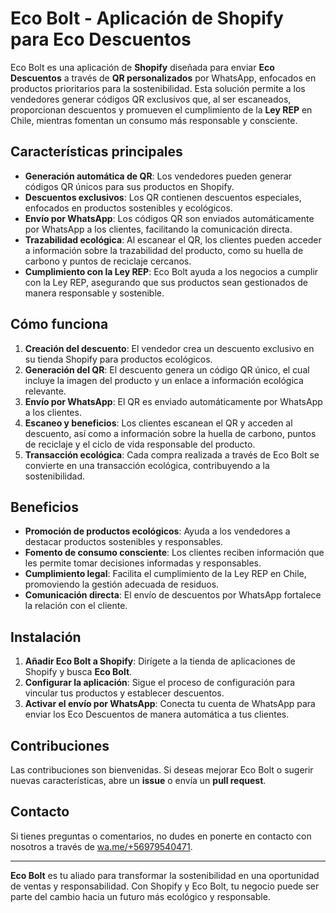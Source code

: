 # Eco Bolt - Aplicación de Shopify para Eco Descuentos

Eco Bolt es una aplicación de **Shopify** diseñada para enviar **Eco Descuentos** a través de **QR personalizados** por WhatsApp, enfocados en productos prioritarios para la sostenibilidad. Esta solución permite a los vendedores generar códigos QR exclusivos que, al ser escaneados, proporcionan descuentos y promueven el cumplimiento de la **Ley REP** en Chile, mientras fomentan un consumo más responsable y consciente.

## Características principales

- **Generación automática de QR**: Los vendedores pueden generar códigos QR únicos para sus productos en Shopify.
- **Descuentos exclusivos**: Los QR contienen descuentos especiales, enfocados en productos sostenibles y ecológicos.
- **Envío por WhatsApp**: Los códigos QR son enviados automáticamente por WhatsApp a los clientes, facilitando la comunicación directa.
- **Trazabilidad ecológica**: Al escanear el QR, los clientes pueden acceder a información sobre la trazabilidad del producto, como su huella de carbono y puntos de reciclaje cercanos.
- **Cumplimiento con la Ley REP**: Eco Bolt ayuda a los negocios a cumplir con la Ley REP, asegurando que sus productos sean gestionados de manera responsable y sostenible.

## Cómo funciona

1. **Creación del descuento**: El vendedor crea un descuento exclusivo en su tienda Shopify para productos ecológicos.
2. **Generación del QR**: El descuento genera un código QR único, el cual incluye la imagen del producto y un enlace a información ecológica relevante.
3. **Envío por WhatsApp**: El QR es enviado automáticamente por WhatsApp a los clientes.
4. **Escaneo y beneficios**: Los clientes escanean el QR y acceden al descuento, así como a información sobre la huella de carbono, puntos de reciclaje y el ciclo de vida responsable del producto.
5. **Transacción ecológica**: Cada compra realizada a través de Eco Bolt se convierte en una transacción ecológica, contribuyendo a la sostenibilidad.

## Beneficios

- **Promoción de productos ecológicos**: Ayuda a los vendedores a destacar productos sostenibles y responsables.
- **Fomento de consumo consciente**: Los clientes reciben información que les permite tomar decisiones informadas y responsables.
- **Cumplimiento legal**: Facilita el cumplimiento de la Ley REP en Chile, promoviendo la gestión adecuada de residuos.
- **Comunicación directa**: El envío de descuentos por WhatsApp fortalece la relación con el cliente.

## Instalación

1. **Añadir Eco Bolt a Shopify**: Dirígete a la tienda de aplicaciones de Shopify y busca **Eco Bolt**.
2. **Configurar la aplicación**: Sigue el proceso de configuración para vincular tus productos y establecer descuentos.
3. **Activar el envío por WhatsApp**: Conecta tu cuenta de WhatsApp para enviar los Eco Descuentos de manera automática a tus clientes.

## Contribuciones

Las contribuciones son bienvenidas. Si deseas mejorar Eco Bolt o sugerir nuevas características, abre un **issue** o envía un **pull request**.

## Contacto

Si tienes preguntas o comentarios, no dudes en ponerte en contacto con nosotros a través de [wa.me/+56979540471](https://wa.me/+56979540471).

---

**Eco Bolt** es tu aliado para transformar la sostenibilidad en una oportunidad de ventas y responsabilidad. Con Shopify y Eco Bolt, tu negocio puede ser parte del cambio hacia un futuro más ecológico y responsable.
